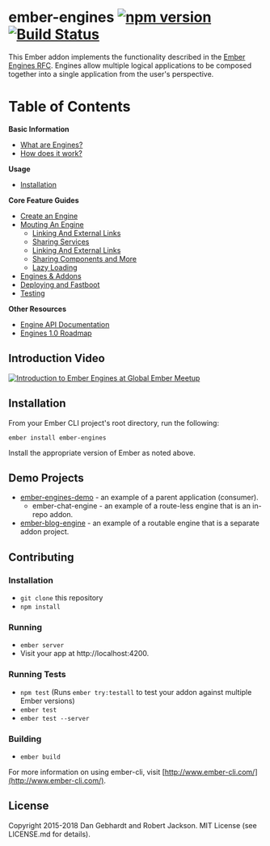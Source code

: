 # ember-engines [![npm version](https://badge.fury.io/js/ember-engines.svg)](https://badge.fury.io/js/ember-engines) [![Build Status](https://travis-ci.org/ember-engines/ember-engines.svg?branch=master)](https://travis-ci.org/ember-engines/ember-engines)

This Ember addon implements the functionality described in the [Ember Engines
RFC](https://github.com/emberjs/rfcs/blob/master/text/0010-engines.md). Engines allow multiple logical
applications to be composed together into a single application from the user's
perspective.

# Table of Contents

**Basic Information**

* [What are Engines?](http://ember-engines.com/guide/what-are-engines)
* [How does it work?](http://ember-engines.com/guide/core-concepts)

**Usage**

* [Installation](#installation)

**Core Feature Guides**

* [Create an Engine](http://ember-engines.com/guide/creating-an-engine)
* [Mouting An Engine](http://ember-engines.com/guide/mounting-engines)
  * [Linking And External Links](http://ember-engines.com/guide/linking-and-external-links)
  * [Sharing Services](http://ember-engines.com/guide/linking-and-external-links)
  * [Linking And External Links](http://ember-engines.com/guide/linking-and-external-links)
  * [Sharing Components and More](http://ember-engines.com/guide/linking-and-external-links)
  * [Lazy Loading](http://ember-engines.com/guide/lazy-loading)
* [Engines & Addons](http://ember-engines.com/guide/addons)
* [Deploying and Fastboot](deploying-and-fastboot)
* [Testing](http://ember-engines.com/guide/testing)

**Other Resources**

* [Engine API Documentation](https://api.emberjs.com/ember/release/classes/Engine)
* [Engines 1.0 Roadmap](https://discuss.emberjs.com/t/engines-1-0-roadmap/14914)


## Introduction Video

[![Introduction to Ember Engines at Global Ember Meetup](https://i.vimeocdn.com/video/559400541_640x360.jpg)](https://vimeo.com/157688181)

## Installation

From your Ember CLI project's root directory, run the following:

```
ember install ember-engines
```

Install the appropriate version of Ember as noted above.

## Demo Projects

* [ember-engines-demo](https://github.com/dgeb/ember-engines-demo) - an example of a parent application (consumer).
  * ember-chat-engine - an example of a route-less engine that is an in-repo addon.
* [ember-blog-engine](https://github.com/dgeb/ember-blog-engine) - an example of a routable engine that is a separate addon project.

## Contributing

### Installation

* `git clone` this repository
* `npm install`

### Running

* `ember server`
* Visit your app at http://localhost:4200.

### Running Tests

* `npm test` (Runs `ember try:testall` to test your addon against multiple Ember versions)
* `ember test`
* `ember test --server`

### Building

* `ember build`

For more information on using ember-cli, visit [http://www.ember-cli.com/](http://www.ember-cli.com/).

## License

Copyright 2015-2018 Dan Gebhardt and Robert Jackson. MIT License (see LICENSE.md for details).
